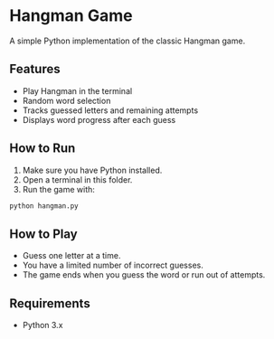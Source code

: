 # Hangman Game

A simple Python implementation of the classic Hangman game.

## Features

- Play Hangman in the terminal
- Random word selection
- Tracks guessed letters and remaining attempts
- Displays word progress after each guess

## How to Run

1. Make sure you have Python installed.
2. Open a terminal in this folder.
3. Run the game with:

```sh
python hangman.py
```

## How to Play

- Guess one letter at a time.
- You have a limited number of incorrect guesses.
- The game ends when you guess the word or run out of attempts.

## Requirements

- Python 3.x
